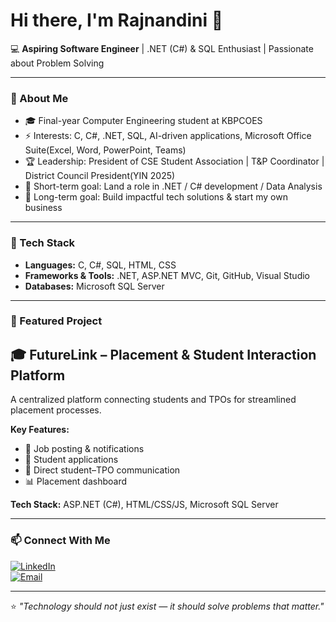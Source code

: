 # Hi there, I'm Rajnandini 👋  

💻 **Aspiring Software Engineer** | .NET (C#) & SQL Enthusiast | Passionate about Problem Solving  

---

### 🌟 About Me
- 🎓 Final-year Computer Engineering student at KBPCOES  
- ⚡ Interests: C, C#, .NET, SQL, AI-driven applications, Microsoft Office Suite(Excel, Word, PowerPoint, Teams)
- 🏆 Leadership: President of CSE Student Association | T&P Coordinator | District Council President(YIN 2025)
- 🎯 Short-term goal: Land a role in .NET / C# development / Data Analysis 
- 🚀 Long-term goal: Build impactful tech solutions & start my own business  

---

### 🔧 Tech Stack
- **Languages:** C, C#, SQL, HTML, CSS 
- **Frameworks & Tools:** .NET, ASP.NET MVC, Git, GitHub, Visual Studio  
- **Databases:** Microsoft SQL Server    

---

### 📌 Featured Project
## 🎓 FutureLink – Placement & Student Interaction Platform

A centralized platform connecting students and TPOs for streamlined placement processes.

**Key Features:**  
- 📰 Job posting & notifications  
- 📄 Student applications  
- 💬 Direct student–TPO communication  
- 📊 Placement dashboard  

**Tech Stack:** ASP.NET (C#), HTML/CSS/JS, Microsoft SQL Server  

---

### 📫 Connect With Me
[![LinkedIn](https://img.shields.io/badge/LinkedIn-blue?logo=linkedin&logoColor=white)](https://www.linkedin.com/in/rajnandini-gidde/)  
[![Email](https://img.shields.io/badge/Email-D14836?logo=gmail&logoColor=white)](mailto:rngidde0017@gmail.com)  

---

⭐️ *"Technology should not just exist — it should solve problems that matter."*  
